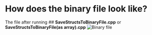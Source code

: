 # How does the binary file look like?
The file after running ## **SaveStructsToBinaryFile.cpp** or **SaveStructsToBinaryFile(as array).cpp**
![](https://picasaweb.google.com/113093391345954379434/6739591825714700161#6739591823371586786 "Binary file")


